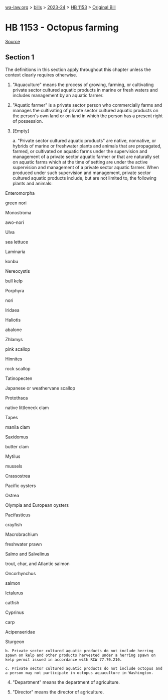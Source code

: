 [wa-law.org](/) > [bills](/bills/) > [2023-24](/bills/2023-24) > [HB 1153](/bills/2023-24/hb/1153/) > [Original Bill](/bills/2023-24/hb/1153/1/)

# HB 1153 - Octopus farming

[Source](http://lawfilesext.leg.wa.gov/biennium/2023-24/Pdf/Bills/House%20Bills/1153.pdf)

## Section 1
The definitions in this section apply throughout this chapter unless the context clearly requires otherwise.

1. "Aquaculture" means the process of growing, farming, or cultivating private sector cultured aquatic products in marine or fresh waters and includes management by an aquatic farmer.

2. "Aquatic farmer" is a private sector person who commercially farms and manages the cultivating of private sector cultured aquatic products on the person's own land or on land in which the person has a present right of possession.

3. [Empty]

    a. "Private sector cultured aquatic products" are native, nonnative, or hybrids of marine or freshwater plants and animals that are propagated, farmed, or cultivated on aquatic farms under the supervision and management of a private sector aquatic farmer or that are naturally set on aquatic farms which at the time of setting are under the active supervision and management of a private sector aquatic farmer. When produced under such supervision and management, private sector cultured aquatic products include, but are not limited to, the following plants and animals:

Enteromorpha

green nori

Monostroma

awo-nori

Ulva

sea lettuce

Laminaria

konbu

Nereocystis

bull kelp

Porphyra

nori

Iridaea

Haliotis

abalone

Zhlamys

pink scallop

Hinnites

rock scallop

Tatinopecten

Japanese or weathervane scallop

Protothaca

native littleneck clam

Tapes

manila clam

Saxidomus

butter clam

Mytilus

mussels

Crassostrea

Pacific oysters

Ostrea

Olympia and European oysters

Pacifasticus

crayfish

Macrobrachium

freshwater prawn

Salmo and Salvelinus

trout, char, and Atlantic salmon

Oncorhynchus

salmon

Ictalurus

catfish

Cyprinus

carp

Acipenseridae

Sturgeon

    b. Private sector cultured aquatic products do not include herring spawn on kelp and other products harvested under a herring spawn on kelp permit issued in accordance with RCW 77.70.210.

    c. Private sector cultured aquatic products do not include octopus and a person may not participate in octopus aquaculture in Washington.

4. "Department" means the department of agriculture.

5. "Director" means the director of agriculture.
